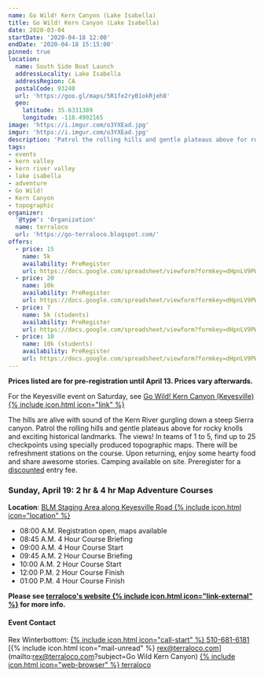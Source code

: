```yaml
---
name: Go Wild! Kern Canyon (Lake Isabella)
title: Go Wild! Kern Canyon (Lake Isabella)
date: 2020-03-04
startDate: '2020-04-18 12:00'
endDate: '2020-04-18 15:15:00'
pinned: true
location:
  name: South Side Boat Launch
  addressLocality: Lake Isabella
  addressRegion: CA
  postalCode: 93240
  url: 'https://goo.gl/maps/5R1fe2ryB1okRjeh8'
  geo:
    latitude: 35.6331389
    longitude: -118.4902165
image: 'https://i.imgur.com/o3YXEad.jpg'
imgur: 'https://i.imgur.com/o3YXEad.jpg'
description: 'Patrol the rolling hills and gentle plateaus above for rocky knolls and exciting historical landmarks. In teams of 1 to 5, find up to 25 checkpoints using specially produced topographic maps.'
tags:
- events
- kern valley
- kern river valley
- lake isabella
- adventure
- Go Wild!
- Kern Canyon
- topographic
organizer:
  '@type': 'Organization'
  name: terraloco
  url: 'https://go-terraloco.blogspot.com/'
offers:
  - price: 15
    name: 5k
    availability: PreRegister
    url: https://docs.google.com/spreadsheet/viewform?formkey=dHpnLV9PWFFzLUV2WkRwekV5TURjdnc6MQ&ifq
  - price: 20
    name: 10k
    availability: PreRegister
    url: https://docs.google.com/spreadsheet/viewform?formkey=dHpnLV9PWFFzLUV2WkRwekV5TURjdnc6MQ&ifq
  - price: 7
    name: 5k (students)
    availability: PreRegister
    url: https://docs.google.com/spreadsheet/viewform?formkey=dHpnLV9PWFFzLUV2WkRwekV5TURjdnc6MQ&ifq
  - price: 10
    name: 10k (students)
    availability: PreRegister
    url: https://docs.google.com/spreadsheet/viewform?formkey=dHpnLV9PWFFzLUV2WkRwekV5TURjdnc6MQ&ifq
---
```

**Prices listed are for pre-registration until April 13. Prices vary afterwards.**

For the Keyesville event on Saturday, see [Go Wild! Kern Canyon (Keyesville) {% include icon.html icon="link" %}](/events/2020-go-wild-kern-canyon-2/)

The hills are alive with sound of the Kern River gurgling down a steep Sierra canyon.
Patrol the rolling hills and gentle plateaus above for rocky knolls and exciting
historical landmarks. The views!  In teams of 1 to 5, find up to 25 checkpoints
using specially produced topographic maps. There will be refreshment stations on
the course. Upon returning, enjoy some hearty food and share awesome stories.
Camping available on site. Preregister for a [discounted](https://docs.google.com/spreadsheet/viewform?formkey=dHpnLV9PWFFzLUV2WkRwekV5TURjdnc6MQ&ifq) entry fee.

### Sunday, April 19: 2 hr & 4 hr Map Adventure Courses
**Location**: [BLM Staging Area along Keyesville Road {% include icon.html icon="location" %}](https://goo.gl/maps/5R1fe2ryB1okRjeh8)

- 08:00 A.M. Registration open, maps available
- 08:45 A.M. 4 Hour Course Briefing
- 09:00 A.M. 4 Hour Course Start
- 09:45 A.M. 2 Hour Course Briefing
- 10:00 A.M. 2 Hour Course Start
- 12:00 P.M. 2 Hour Course Finish
- 01:00 P.M. 4 Hour Course Finish

**Please see [terraloco's website {% include icon.html icon="link-external" %}](https://go-terraloco.blogspot.com/2020/01/0418-19-kern-canyon.html) for more info.**

####  Event Contact
Rex Winterbottom: [{% include icon.html icon="call-start" %} 510-681-6181](tel:+1-510-681-6181)
[{% include icon.html icon="mail-unread" %} rex@terraloco.com](mailto:rex@terraloco.com?subject=Go Wild Kern Canyon)
[{% include icon.html icon="web-browser" %} terraloco](https://go-terraloco.blogspot.com)
